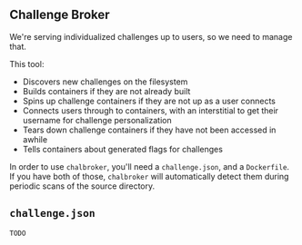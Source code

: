 Challenge Broker
----------------

We're serving individualized challenges up to users, so we need to manage that.

This tool:

- Discovers new challenges on the filesystem
- Builds containers if they are not already built
- Spins up challenge containers if they are not up as a user connects
- Connects users through to containers, with an interstitial to get their username for challenge personalization
- Tears down challenge containers if they have not been accessed in awhile
- Tells containers about generated flags for challenges

In order to use `chalbroker`, you'll need a `challenge.json`, and a `Dockerfile`. If you have both of those, `chalbroker` will automatically detect them during periodic scans of the source directory. 

`challenge.json`
----------------

`TODO`
